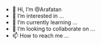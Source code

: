 - 👋 Hi, I’m @Arafatan
- 👀 I’m interested in ...
- 🌱 I’m currently learning ...
- 💞️ I’m looking to collaborate on ...
- 📫 How to reach me ...

<!---
Arafatan/Arafatan is a ✨ special ✨ repository because its `README.md` (this file) appears on your GitHub profile.
You can click the Preview link to take a look at your changes.
--->
